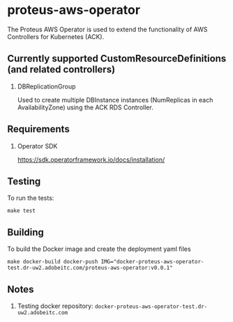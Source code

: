 proteus-aws-operator
====================

The Proteus AWS Operator is used to extend the functionality of AWS Controllers for Kubernetes (ACK).

Currently supported CustomResourceDefinitions (and related controllers)
-----------------------------------------------------------------------

1. DBReplicationGroup

    Used to create multiple DBInstance instances (NumReplicas in each AvailabilityZone) using the ACK RDS Controller.

Requirements
------------

1. Operator SDK

	https://sdk.operatorframework.io/docs/installation/


Testing
-------

To run the tests:

	make test


Building
--------
To build the Docker image and create the deployment yaml files

	make docker-build docker-push IMG="docker-proteus-aws-operator-test.dr-uw2.adobeitc.com/proteus-aws-operator:v0.0.1"

Notes
-----

1. Testing docker repository: `docker-proteus-aws-operator-test.dr-uw2.adobeitc.com`
